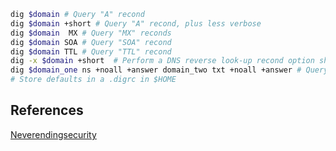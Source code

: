 ```bash
dig $domain # Query "A" recond
dig $domain +short # Query "A" recond, plus less verbose
dig $domain  MX # Query "MX" reconds
dig $domain SOA # Query "SOA" recond
dig $domain TTL # Query "TTL" recond
dig -x $domain +short  # Perform a DNS reverse look-up recond option short
dig $domain_one ns +noall +answer domain_two txt +noall +answer # Query multiple records
# Store defaults in a .digrc in $HOME
```


## References

[Neverendingsecurity](https://neverendingsecurity.wordpress.com/2015/04/13/dig-commands-cheatsheet/)